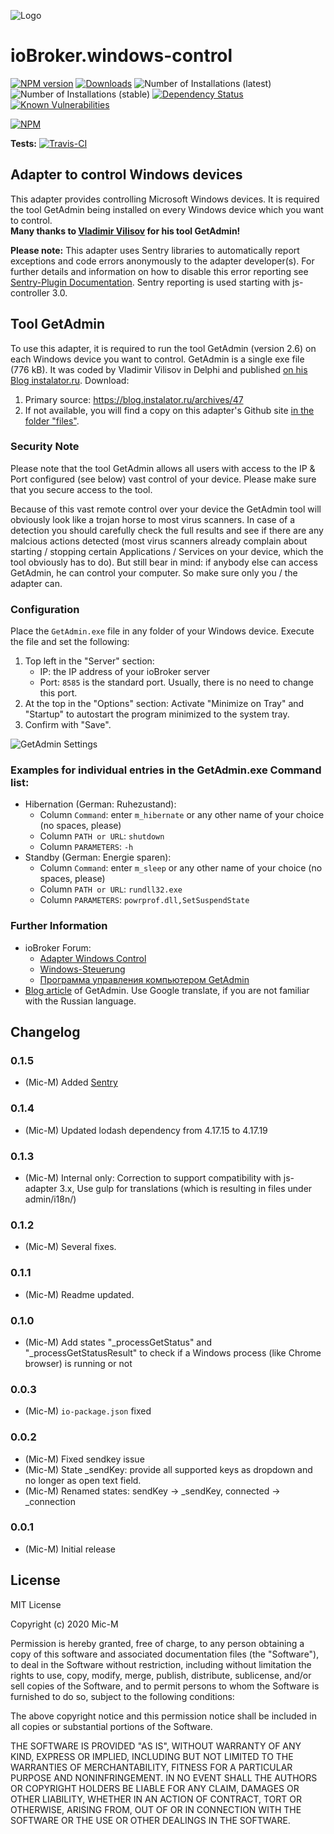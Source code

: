 ![Logo](admin/windows-control_90.png)
# ioBroker.windows-control

[![NPM version](http://img.shields.io/npm/v/iobroker.windows-control.svg)](https://www.npmjs.com/package/iobroker.windows-control)
[![Downloads](https://img.shields.io/npm/dm/iobroker.windows-control.svg)](https://www.npmjs.com/package/iobroker.windows-control)
![Number of Installations (latest)](http://iobroker.live/badges/windows-control-installed.svg)
![Number of Installations (stable)](http://iobroker.live/badges/windows-control-stable.svg)
[![Dependency Status](https://img.shields.io/david/Mic-M/iobroker.windows-control.svg)](https://david-dm.org/Mic-M/iobroker.windows-control)
[![Known Vulnerabilities](https://snyk.io/test/github/Mic-M/ioBroker.windows-control/badge.svg)](https://snyk.io/test/github/Mic-M/ioBroker.windows-control)

[![NPM](https://nodei.co/npm/iobroker.windows-control.png?downloads=true)](https://nodei.co/npm/iobroker.windows-control/)

**Tests:** [![Travis-CI](http://img.shields.io/travis/Mic-M/ioBroker.windows-control/master.svg)](https://travis-ci.org/Mic-M/ioBroker.windows-control)

## Adapter to control Windows devices

This adapter provides controlling Microsoft Windows devices. It is required the tool GetAdmin being installed on every Windows device which you want to control.
<br>
<strong>Many thanks to [Vladimir Vilisov](https://blog.instalator.ru) for his tool GetAdmin!</strong> 

**Please note:** This adapter uses Sentry libraries to automatically report exceptions and code errors anonymously to the adapter developer(s). For further details and information on how to disable this error reporting see [Sentry-Plugin Documentation](https://github.com/ioBroker/plugin-sentry#plugin-sentry). Sentry reporting is used starting with js-controller 3.0.


## Tool GetAdmin

To use this adapter, it is required to run the tool GetAdmin (version 2.6) on each Windows device you want to control.
GetAdmin is a single exe file (776 kB). It was coded by Vladimir Vilisov in Delphi and published [on his Blog instalator.ru](https://blog.instalator.ru/archives/47).
Download:
 1. Primary source: https://blog.instalator.ru/archives/47
 2. If not available, you will find a copy on this adapter's Github site [in the folder "files"](https://github.com/Mic-M/ioBroker.windows-control/tree/master/files).

### Security Note
Please note that the tool GetAdmin allows all users with access to the IP & Port configured (see below) vast control of your device. Please make sure that you secure access to the tool. 

Because of this vast remote control over your device the GetAdmin tool will obviously look like a trojan horse to most virus scanners. In case of a detection you should carefully check the full results and see if there are any malcious actions detected (most virus scanners already complain about starting / stopping certain Applications / Services on your device, which the tool obviously has to do). But still bear in mind: if anybody else can access GetAdmin, he can control your computer. So make sure only you / the adapter can.

### Configuration

Place the `GetAdmin.exe` file in any folder of your Windows device. Execute the file and set the following:
1. Top left in the "Server" section:
    * IP: the IP address of your ioBroker server
    * Port: `8585` is the standard port. Usually, there is no need to change this port.
2. At the top in the "Options" section: Activate "Minimize on Tray" and "Startup" to autostart the program minimized to the system tray.
3. Confirm with "Save".

![GetAdmin Settings](img/getadmin-settings.png)

### Examples for individual entries in the GetAdmin.exe Command list:
* Hibernation (German: Ruhezustand): 
    * Column `Command`: enter `m_hibernate` or any other name of your choice (no spaces, please)
    * Column `PATH or URL`: `shutdown`
    * Column `PARAMETERS`: `-h`
* Standby (German: Energie sparen):
    * Column `Command`: enter `m_sleep` or any other name of your choice (no spaces, please)
    * Column `PATH or URL`: `rundll32.exe`
    * Column `PARAMETERS`: `powrprof.dll,SetSuspendState`

### Further Information
* ioBroker Forum:
    * [Adapter Windows Control](https://forum.iobroker.net/topic/31485/)
    * [Windows-Steuerung](https://forum.iobroker.net/topic/1570/windows-steuerung)
    * [Программа управления компьютером GetAdmin](https://forum.iobroker.net/topic/1505/)
* [Blog article](https://blog.instalator.ru/archives/47) of GetAdmin. Use Google translate, if you are not familiar with the Russian language.


## Changelog

### 0.1.5
* (Mic-M) Added [Sentry](https://github.com/ioBroker/plugin-sentry)

### 0.1.4
* (Mic-M) Updated lodash dependency from 4.17.15 to 4.17.19

### 0.1.3
* (Mic-M) Internal only: Correction to support compatibility with js-adapter 3.x, Use gulp for translations (which is resulting in files under admin/i18n/)

### 0.1.2
* (Mic-M) Several fixes.

### 0.1.1
* (Mic-M) Readme updated.

### 0.1.0
* (Mic-M) Add states "_processGetStatus" and "_processGetStatusResult" to check if a Windows process (like Chrome browser) is running or not

### 0.0.3
* (Mic-M) `io-package.json` fixed

### 0.0.2
* (Mic-M) Fixed sendkey issue
* (Mic-M) State _sendKey: provide all supported keys as dropdown and no longer as open text field.
* (Mic-M) Renamed states: sendKey -> _sendKey, connected -> _connection

### 0.0.1
* (Mic-M) Initial release

## License
MIT License

Copyright (c) 2020 Mic-M

Permission is hereby granted, free of charge, to any person obtaining a copy
of this software and associated documentation files (the "Software"), to deal
in the Software without restriction, including without limitation the rights
to use, copy, modify, merge, publish, distribute, sublicense, and/or sell
copies of the Software, and to permit persons to whom the Software is
furnished to do so, subject to the following conditions:

The above copyright notice and this permission notice shall be included in all
copies or substantial portions of the Software.

THE SOFTWARE IS PROVIDED "AS IS", WITHOUT WARRANTY OF ANY KIND, EXPRESS OR
IMPLIED, INCLUDING BUT NOT LIMITED TO THE WARRANTIES OF MERCHANTABILITY,
FITNESS FOR A PARTICULAR PURPOSE AND NONINFRINGEMENT. IN NO EVENT SHALL THE
AUTHORS OR COPYRIGHT HOLDERS BE LIABLE FOR ANY CLAIM, DAMAGES OR OTHER
LIABILITY, WHETHER IN AN ACTION OF CONTRACT, TORT OR OTHERWISE, ARISING FROM,
OUT OF OR IN CONNECTION WITH THE SOFTWARE OR THE USE OR OTHER DEALINGS IN THE
SOFTWARE.
